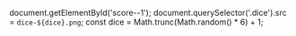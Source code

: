 document.getElementById('score--1');
document.querySelector('.dice').src = `dice-${dice}.png`;
const dice = Math.trunc(Math.random() \* 6) + 1;
